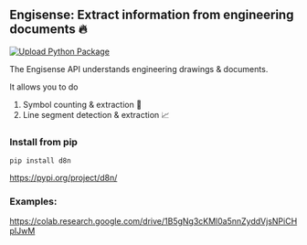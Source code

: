 ## Engisense: Extract information from engineering documents 🔥

[![Upload Python Package](https://github.com/ch-hristov/d8n-py/actions/workflows/python-publish.yml/badge.svg)](https://github.com/ch-hristov/d8n-py/actions/workflows/python-publish.yml)

The Engisense API understands engineering drawings & documents.

It allows you to do 

1. Symbol counting & extraction 🔢
2. Line segment detection & extraction 📈


### Install from pip

```pip install d8n```

https://pypi.org/project/d8n/


### Examples:
https://colab.research.google.com/drive/1B5gNg3cKMl0a5nnZyddVjsNPiCHpIJwM

